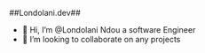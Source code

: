 ##Londolani.dev##

- 👋 Hi, I’m @Londolani Ndou a software Engineer 
- 💞️ I’m looking to collaborate on any projects

<!---
Londolani/Londolani is a ✨ special ✨ repository because its `README.md` (this file) appears on your GitHub profile.
You can click the Preview link to take a look at your changes.
--->
